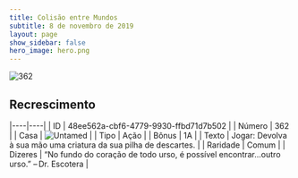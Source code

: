 ```yaml
---
title: Colisão entre Mundos
subtitle: 8 de novembro de 2019
layout: page
show_sidebar: false
hero_image: hero.png
---
```


![362](https://cdn.keyforgegame.com/media/card_front/pt/452_362_R2GQWP4RXCM4_pt.png)

## Recrescimento

|----|----|
| ID | 48ee562a-cbf6-4779-9930-ffbd71d7b502 |
| Número | 362 |
| Casa | ![Untamed](https://archonarcana.com/images/thumb/b/bd/Untamed.png/22px-Untamed.png "Indomados") |
| Tipo | Ação |
| Bônus | 1A |
| Texto | Jogar: Devolva à sua mão uma criatura da sua pilha de descartes. |
| Raridade | Comum |
| Dizeres | “No fundo do coração de todo urso, é possível encontrar...outro urso.” – Dr. Escotera |
